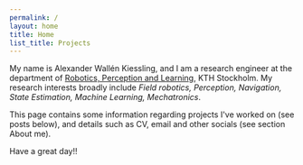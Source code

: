 ```yaml
---
permalink: /
layout: home
title: Home
list_title: Projects
---
```


My name is Alexander Wallén Kiessling, and I am a research engineer at the department of [Robotics, Perception and Learning](https://www.kth.se/is/rpl), KTH Stockholm. My research interests broadly include *Field robotics, Perception, Navigation, State Estimation, Machine Learning, Mechatronics*.

This page contains some information regarding projects I've worked on (see posts below), and details such as CV, email and other socials (see section About me).

Have a great day!!

[gh-site]: https://pages.github.com/
[minima]: https://github.com/jekyll/minima/tree/2.5-stable
[jk]: https://jekyllrb.com/
[gh]: https://help.github.com/en/github/working-with-github-pages
[issue]: https://github.com/jsanz/gh-pages-minima-starter/issues/new/choose
[contact]: https://jorgesanz.net/contact/
